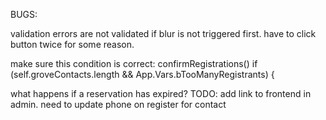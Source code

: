 BUGS:
 

validation errors are not validated if blur is not triggered first. have to click button twice for some reason.

make sure this condition is correct: confirmRegistrations() if (self.groveContacts.length && App.Vars.bTooManyRegistrants) {




what happens if a reservation has expired?
TODO: 
add link to frontend in admin.
need to update phone on register for contact
